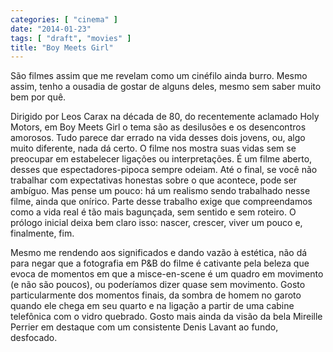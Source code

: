 ```yaml
---
categories: [ "cinema" ]
date: "2014-01-23"
tags: [ "draft", "movies" ]
title: "Boy Meets Girl"
---
```

São filmes assim que me revelam como um cinéfilo ainda burro. Mesmo
assim, tenho a ousadia de gostar de alguns deles, mesmo sem saber muito
bem por quê.

Dirigido por Leos Carax na década de 80, do recentemente aclamado Holy
Motors, em Boy Meets Girl o tema são as desilusões e os desencontros
amorosos. Tudo parece dar errado na vida desses dois jovens, ou, algo
muito diferente, nada dá certo. O filme nos mostra suas vidas sem se
preocupar em estabelecer ligações ou interpretações. É um filme
aberto, desses que espectadores-pipoca sempre odeiam. Até o final, se
você não trabalhar com expectativas honestas sobre o que acontece, pode
ser ambíguo. Mas pense um pouco: há um realismo sendo trabalhado nesse
filme, ainda que onírico. Parte desse trabalho exige que compreendamos
como a vida real é tão mais bagunçada, sem sentido e sem roteiro. O
prólogo inicial deixa bem claro isso: nascer, crescer, viver um pouco e,
finalmente, fim.

Mesmo me rendendo aos significados e dando vazão à estética, não
dá para negar que a fotografia em P&B do filme é cativante pela beleza
que evoca de momentos em que a misce-en-scene é um quadro em movimento
(e não são poucos), ou poderíamos dizer quase sem movimento. Gosto
particularmente dos momentos finais, da sombra de homem no garoto quando
ele chega em seu quarto e na ligação a partir de uma cabine telefônica
com o vidro quebrado. Gosto mais ainda da visão da bela Mireille Perrier
em destaque com um consistente Denis Lavant ao fundo, desfocado.
